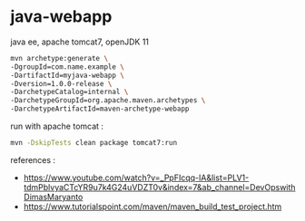 # java-webapp
java ee, apache tomcat7, openJDK 11
```bash
mvn archetype:generate \
-DgroupId=com.name.example \
-DartifactId=myjava-webapp \
-Dversion=1.0.0-release \
-DarchetypeCatalog=internal \
-DarchetypeGroupId=org.apache.maven.archetypes \
-DarchetypeArtifactId=maven-archetype-webapp
```
run with apache tomcat :
```bash
mvn -DskipTests clean package tomcat7:run
```

references :
- https://www.youtube.com/watch?v=_PpFIcqq-IA&list=PLV1-tdmPblvyaCTcYR9u7k4G24uVDZT0v&index=7&ab_channel=DevOpswithDimasMaryanto
- https://www.tutorialspoint.com/maven/maven_build_test_project.htm
